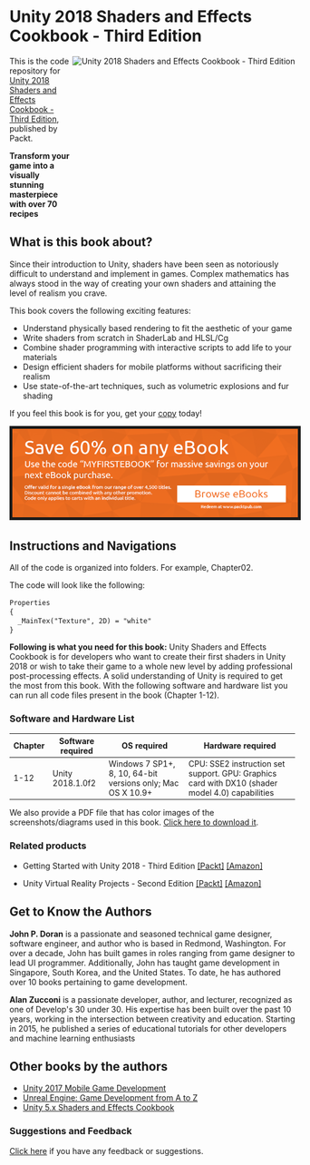 # Unity 2018 Shaders and Effects Cookbook - Third Edition

<a href="https://www.packtpub.com/game-development/unity-2018-shaders-and-effects-cookbook-second-edition?utm_source=github&utm_medium=repository&utm_campaign=9781788396233"><img src="https://github.com/PacktPublishing/Unity-2018-Shaders-and-Effects-Cookbook-Third-Edition/blob/master/B08825_MockupCover.png" alt="Unity 2018 Shaders and Effects Cookbook - Third Edition" height="256px" align="right"></a>

This is the code repository for [Unity 2018 Shaders and Effects Cookbook - Third Edition](https://www.packtpub.com/game-development/unity-2018-shaders-and-effects-cookbook-second-edition?utm_source=github&utm_medium=repository&utm_campaign=9781788396233), published by Packt.

**Transform your game into a visually stunning masterpiece with over 70 recipes**

## What is this book about?

Since their introduction to Unity, shaders have been seen as notoriously difficult to understand and implement in games. Complex mathematics has always stood in the way of creating your own shaders and attaining the level of realism you crave.

This book covers the following exciting features:
* Understand physically based rendering to fit the aesthetic of your game
* Write shaders from scratch in ShaderLab and HLSL/Cg
* Combine shader programming with interactive scripts to add life to your materials
* Design efficient shaders for mobile platforms without sacrificing their realism
* Use state-of-the-art techniques, such as volumetric explosions and fur shading

If you feel this book is for you, get your [copy](https://www.amazon.com/dp/1788396235) today!

<a href="https://www.packtpub.com/?utm_source=github&utm_medium=banner&utm_campaign=GitHubBanner"><img src="https://raw.githubusercontent.com/PacktPublishing/GitHub/master/GitHub.png" 
alt="https://www.packtpub.com/" border="5" /></a>


## Instructions and Navigations
All of the code is organized into folders. For example, Chapter02.

The code will look like the following:
```
Properties 
{
  _MainTex("Texture", 2D) = "white" 
}
```

**Following is what you need for this book:**
Unity Shaders and Effects Cookbook is for developers who want to create their first shaders in Unity 2018 or wish to take their game to a whole new level by adding professional post-processing effects. A solid understanding of Unity is required to get the most from this book.
With the following software and hardware list you can run all code files present in the book (Chapter 1-12).

### Software and Hardware List

| Chapter  | Software required                   | OS required                        | Hardware required                 |
| -------- | ------------------------------------| -----------------------------------|-----------------------------------|
| 1-12     | Unity 2018.1.0f2                    | Windows 7 SP1+, 8, 10, 64-bit versions only; Mac OS X 10.9+ | CPU: SSE2 instruction set support. GPU: Graphics card with DX10 (shader model 4.0) capabilities |
                                                                                                                                                                      



We also provide a PDF file that has color images of the screenshots/diagrams used in this book. [Click here to download it](https://www.packtpub.com/sites/default/files/downloads/Unity2018ShadersandEffectsCookbookThirdEdition_ColorImages.pdf).

### Related products
* Getting Started with Unity 2018 - Third Edition [[Packt]](https://www.packtpub.com/game-development/getting-started-unity-2018-third-edition?utm_source=github&utm_medium=repository&utm_campaign=9781788830102) [[Amazon]](https://www.amazon.com/dp/1788830105)

* Unity Virtual Reality Projects - Second Edition [[Packt]](https://www.packtpub.com/game-development/unity-virtual-reality-projects-second-edition?utm_source=github&utm_medium=repository&utm_campaign=9781788478809) [[Amazon]](https://www.amazon.com/dp/1788478800)

## Get to Know the Authors
**John P. Doran** is a passionate and seasoned technical game designer, software engineer, and author who is based in Redmond, Washington.
For over a decade, John has built games in roles ranging from game designer to lead UI programmer. Additionally, John has taught game development in Singapore, South Korea, and the United States. To date, he has authored over 10 books pertaining to game development.

**Alan Zucconi** is a passionate developer, author, and lecturer, recognized as one of Develop's 30 under 30. His expertise has been built over the past 10 years, working in the intersection between creativity and education. Starting in 2015, he published a series of educational tutorials for other developers and machine learning enthusiasts


## Other books by the authors
* [Unity 2017 Mobile Game Development](https://www.packtpub.com/game-development/unity-2017-mobile-game-development?utm_source=github&utm_medium=repository&utm_campaign=9781787288713)
* [Unreal Engine: Game Development from A to Z](https://www.packtpub.com/game-development/unreal-engine-game-development-z?utm_source=github&utm_medium=repository&utm_campaign=9781787123281)
* [Unity 5.x Shaders and Effects Cookbook](https://www.packtpub.com/game-development/unity-5x-shaders-and-effects-cookbook?utm_source=github&utm_medium=repository&utm_campaign=9781785285240)

### Suggestions and Feedback
[Click here](https://docs.google.com/forms/d/e/1FAIpQLSdy7dATC6QmEL81FIUuymZ0Wy9vH1jHkvpY57OiMeKGqib_Ow/viewform) if you have any feedback or suggestions.
